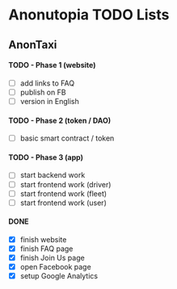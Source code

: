 # Anonutopia TODO Lists

## AnonTaxi

#### TODO - Phase 1 (website)

- [ ] add links to FAQ
- [ ] publish on FB
- [ ] version in English

#### TODO - Phase 2 (token / DAO)

- [ ] basic smart contract / token

#### TODO - Phase 3 (app)

- [ ] start backend work
- [ ] start frontend work (driver)
- [ ] start frontend work (fleet)
- [ ] start frontend work (user)

#### DONE

- [x] finish website
- [x] finish FAQ page
- [x] finish Join Us page
- [x] open Facebook page
- [x] setup Google Analytics
